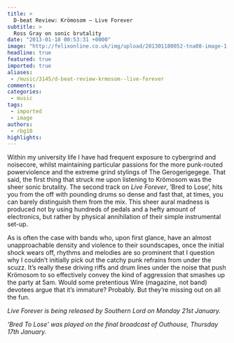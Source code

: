 ```yaml
---
title: >
  D-beat Review: Krömosom – Live Forever
subtitle: >
  Ross Gray on sonic brutality
date: "2013-01-18 00:53:31 +0000"
image: "http://felixonline.co.uk/img/upload/201301180052-tna08-image-1.jpg"
headline: true
featured: true
imported: true
aliases:
 - /music/3145/d-beat-review-krmosom--live-forever
comments:
categories:
 - music
tags:
 - imported
 - image
authors:
 - rbg10
highlights:
---
```


Within my university life I have had frequent exposure to cybergrind and noisecore, whilst maintaining particular passions for the more punk-routed powerviolence and the extreme grind stylings of The Gerogerigegege. That said, the first thing that struck me upon listening to Krömosom was the sheer sonic brutality. The second track on _Live Forever_, ‘Bred to Lose’, hits you from the off with pounding drums so dense and fast that, at times, you can barely distinguish them from the mix. This sheer aural madness is produced not by using hundreds of pedals and a hefty amount of electronics, but rather by physical annihilation of their simple instrumental set-up.

As is often the case with bands who, upon first glance, have an almost unapproachable density and violence to their soundscapes, once the initial shock wears off, rhythms and melodies are so prominent that I question why I couldn’t initially pick out the catchy punk refrains from under the scuzz. It’s really these driving riffs and drum lines under the noise that push Krömosom to so effectively convey the kind of aggression that smashes up the party at 5am. Would some pretentious Wire (magazine, not band) devotees argue that it’s immature? Probably. But they’re missing out on all the fun.

_Live Forever is being released by Southern Lord on Monday 21st January._

_‘Bred To Lose’ was played on the final broadcast of Outhouse, Thursday 17th January._
